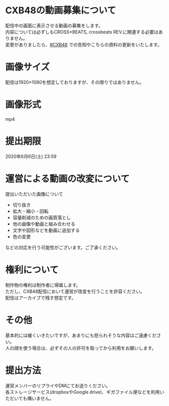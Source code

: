 # CXB48の動画募集について
配信中の画面に表示させる動画の募集をします。  
内容については必ずしもCROSS×BEATS, crossbeats REV.に関連する必要はありません。  
変更がありましたら、[#CXB48](https://twitter.com/search?q=%23CXB48) での告知やこちらの資料の更新をいたします。

# 画像サイズ
配信は1920×1080を想定しておりますが、その限りではありません。

# 画像形式
mp4

# 提出期限
2020年6月6日(土) 23:59  

# 運営による動画の改変について
提出いただいた画像について
- 切り抜き
- 拡大・縮小・回転
- 容量削減のための画質落とし
- 他の画像や動画と組み合わせる
- 文字や図形などを動画に追加する
- 色の変更

などの対応を行う可能性がございます。ご了承ください。

# 権利について
制作物の権利は制作者に帰属します。  
ただし、CXB48配信において運営が改変を行うことを許容ください。  
配信はアーカイブで残す想定です。

# その他
基本的には緩くいきたいですが、あまりにも怒られそうな内容はご遠慮ください。  
人の顔を使う場合は、必ずその人の許可を取ってから利用をお願いします。

# 提出方法
運営メンバーのリプライやDMにてお送りください。  
各ストレージサービス(dropboxやGoogle drive)、ギガファイル便などを利用いただいても構いません。